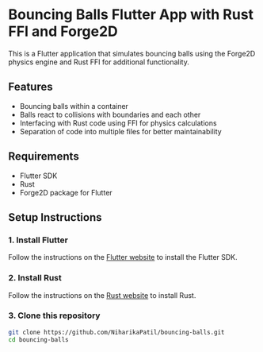 # Bouncing Balls Flutter App with Rust FFI and Forge2D

This is a Flutter application that simulates bouncing balls using the Forge2D physics engine and Rust FFI for additional functionality.

## Features

- Bouncing balls within a container
- Balls react to collisions with boundaries and each other
- Interfacing with Rust code using FFI for physics calculations
- Separation of code into multiple files for better maintainability

## Requirements

- Flutter SDK
- Rust
- Forge2D package for Flutter

## Setup Instructions

### 1. Install Flutter

Follow the instructions on the [Flutter website](https://flutter.dev/docs/get-started/install) to install the Flutter SDK.

### 2. Install Rust

Follow the instructions on the [Rust website](https://www.rust-lang.org/tools/install) to install Rust.

### 3. Clone this repository

```bash
git clone https://github.com/NiharikaPatil/bouncing-balls.git
cd bouncing-balls
